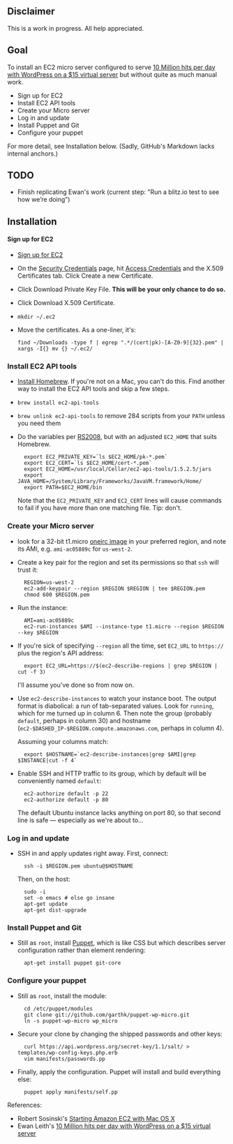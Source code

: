 ## Disclaimer

This is a work in progress. All help appreciated. 

## Goal

To install an EC2 micro server configured to serve [10 Million hits per day with WordPress on a $15 virtual server][EL2012] but without quite as much manual work.

* Sign up for EC2
* Install EC2 API tools
* Create your Micro server
* Log in and update
* Install Puppet and Git
* Configure your puppet

For more detail, see Installation below. (Sadly, GitHub's Markdown lacks internal anchors.)

## TODO

* Finish replicating Ewan's work (current step: "Run a blitz.io test to see how we’re doing")

## Installation

#### Sign up for EC2

* [Sign up for EC2]

* On the [Security Credentials] page, hit [Access Credentials] and the X.509 Certificates tab. Click Create a new Certificate.

* Click Download Private Key File. **This will be your only chance to do so.**

* Click Download  X.509 Certificate. 

* `mkdir ~/.ec2`

* Move the certificates. As a one-liner, it's:

     `find ~/Downloads -type f | egrep ".*/(cert|pk)-[A-Z0-9]{32}.pem" | xargs -I{} mv {} ~/.ec2/`

### Install EC2 API tools

* [Install Homebrew]. If you're not on a Mac, you can't do this. Find another way to install the EC2 API tools and skip a few steps.

* `brew install ec2-api-tools`

* `brew unlink ec2-api-tools` to remove 284 scripts from your `PATH` unless you need them

* Do the variables per [RS2008], but with an adjusted `EC2_HOME` that suits Homebrew.

        export EC2_PRIVATE_KEY=`ls $EC2_HOME/pk-*.pem`
        export EC2_CERT=`ls $EC2_HOME/cert-*.pem`
        export EC2_HOME=/usr/local/Cellar/ec2-api-tools/1.5.2.5/jars
        export JAVA_HOME=/System/Library/Frameworks/JavaVM.framework/Home/
        export PATH=$EC2_HOME/bin

  Note that the `EC2_PRIVATE_KEY` and `EC2_CERT` lines will cause commands to fail if you have more than one matching file. Tip: don't. 

### Create your Micro server

* look for a 32-bit t1.micro [oneirc image] in your preferred region, and note its AMI, e.g. `ami-ac05889c` for `us-west-2`. 

* Create a key pair for the region and set its permissions so that `ssh` will trust it: 

        REGION=us-west-2
        ec2-add-keypair --region $REGION $REGION | tee $REGION.pem
        chmod 600 $REGION.pem

* Run the instance:

        AMI=ami-ac05889c
        ec2-run-instances $AMI --instance-type t1.micro --region $REGION --key $REGION

* If you're sick of specifying `--region` all the time, set `EC2_URL` to `https://` plus the region's API address:

        export EC2_URL=https://$(ec2-describe-regions | grep $REGION | cut -f 3)
        
    I'll assume you've done so from now on. 

* Use `ec2-describe-instances` to watch your instance boot. The output format is diabolical: a run of tab-separated values. Look for `running`, which for me turned up in column 6. Then note the group (probably `default`, perhaps in column 30) and hostname (`ec2-$DASHED_IP-$REGION.compute.amazonaws.com`, perhaps in column 4).

    Assuming your columns match:
  
        export $HOSTNAME=`ec2-describe-instances|grep $AMI|grep $INSTANCE|cut -f 4`

* Enable SSH and HTTP traffic to its group, which by default will be conveniently named `default`:

        ec2-authorize default -p 22
        ec2-authorize default -p 80

    The default Ubuntu instance lacks anything on port 80, so that second line is safe — especially as we're about to…
  
### Log in and update

* SSH in and apply updates right away. First, connect:

        ssh -i $REGION.pem ubuntu@$HOSTNAME
        
    Then, on the host: 
  
        sudo -i
        set -o emacs # else go insane
        apt-get update
        apt-get dist-upgrade

### Install Puppet and Git

* Still as `root`, install [Puppet], which is like CSS but which describes server configuration rather than element rendering:

        apt-get install puppet git-core
        
### Configure your puppet

* Still as `root`, install the module:

        cd /etc/puppet/modules
        git clone git://github.com/garthk/puppet-wp-micro.git
        ln -s puppet-wp-micro wp_micro

* Secure your clone by changing the shipped passwords and other keys:

        curl https://api.wordpress.org/secret-key/1.1/salt/ > templates/wp-config-keys.php.erb
        vim manifests/passwords.pp

* Finally, apply the configuration. Puppet will install and build everything else:

        puppet apply manifests/self.pp

[EL2012]: http://www.ewanleith.com/blog/900/10-million-hits-a-day-with-wordpress-using-a-15-server
[Install Homebrew]: https://github.com/mxcl/homebrew/wiki/installation
[AWS console]: https://console.aws.amazon.com/
[Sign up for EC2]: https://aws-portal.amazon.com/gp/aws/developer/registration/index.html
[Security Credentials]: https://aws-portal.amazon.com/gp/aws/securityCredentials
[Access Credentials]: https://aws-portal.amazon.com/gp/aws/securityCredentials#access_credentials
[oneirc image]: http://cloud-images.ubuntu.com/releases/oneiric/release/
[RS2008]: http://www.robertsosinski.com/2008/01/26/starting-amazon-ec2-with-mac-os-x/
[Puppet]: http://projects.puppetlabs.com/projects/1/wiki

References:

* Robert Sosinski's [Starting Amazon EC2 with Mac OS X][RS2008]
* Ewan Leith's [10 Million hits per day with WordPress on a $15 virtual server][EL2012]

